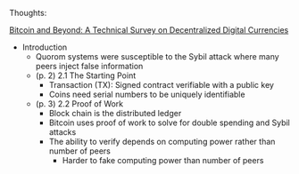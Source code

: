 Thoughts:

[Bitcoin and Beyond: A Technical Survey on Decentralized Digital Currencies](http://citeseerx.ist.psu.edu/viewdoc/download?doi=10.1.1.738.1406&rep=rep1&type=pdf)
- Introduction
  - Quorom systems were susceptible to the Sybil attack where many peers inject false information
  - (p. 2) 2.1 The Starting Point
    - Transaction (TX): Signed contract verifiable with a public key
    - Coins need serial numbers to be uniquely identifiable
  - (p. 3) 2.2 Proof of Work
    - Block chain is the distributed ledger
    - Bitcoin uses proof of work to solve for double spending and Sybil attacks
    - The ability to verify depends on computing power rather than number of peers
      - Harder to fake computing power than number of peers
